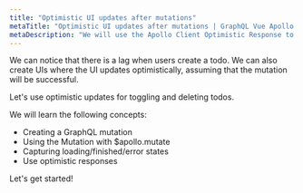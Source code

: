 ```yaml
---
title: "Optimistic UI updates after mutations"
metaTitle: "Optimistic UI updates after mutations | GraphQL Vue Apollo Tutorial"
metaDescription: "We will use the Apollo Client Optimistic Response to perform UI updates after a GraphQL mutation in the Vue app"
---
```


We can notice that there is a lag when users create a todo.
We can also create UIs where the UI updates optimistically, assuming
that the mutation will be successful.

Let's use optimistic updates for toggling and deleting todos.

We will learn the following concepts:

- Creating a GraphQL mutation
- Using the Mutation with $apollo.mutate
- Capturing loading/finished/error states
- Use optimistic responses

Let's get started!
